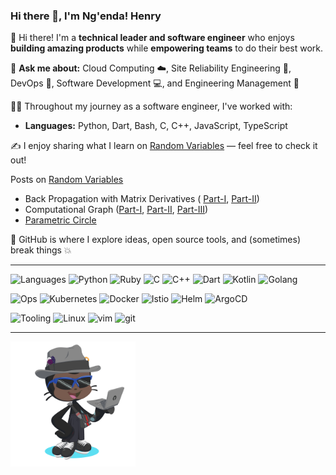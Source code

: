 <!--
Here are some ideas to get you started:

- 🔭 I’m currently working on ...
- 🌱 I’m currently learning ...
- 👯 I’m looking to collaborate on ...
- 🤔 I’m looking for help with ...
- 💬 Ask me about ...
- 📫 How to reach me: ...
- 😄 Pronouns: ...
- ⚡ Fun fact: ...
-->

### Hi there 👋, I'm Ng'enda! Henry

👋 Hi there! I'm a **technical leader and software engineer** who enjoys **building amazing products** while **empowering teams** to do their best work.

💬 **Ask me about:** Cloud Computing ☁️, Site Reliability Engineering 🔧, DevOps 🚀, Software Development 💻, and Engineering Management 🧭

👨‍💻 Throughout my journey as a software engineer, I've worked with:
- **Languages:** Python, Dart, Bash, C, C++, JavaScript, TypeScript

✍️ I enjoy sharing what I learn on [Random Variables](https://ngendah.github.io/) — feel free to check it out!

Posts on [Random Variables](https://ngendah.github.io/)

- Back Propagation with Matrix Derivatives ( [Part-I](https://ngendah.github.io/posts/backprop-with-matrix-derivatives-1/), [Part-II](https://ngendah.github.io/posts/backprop-with-matrix-derivatives-2/))
- Computational Graph ([Part-I](https://ngendah.github.io/posts/computational-graph-1/), [Part-II](https://ngendah.github.io/posts/computational-graph-2/), [Part-III](https://ngendah.github.io/posts/computation-graph-3/))
- [Parametric Circle](https://ngendah.github.io/posts/parametric-circle/)

📍 GitHub is where I explore ideas, open source tools, and (sometimes) break things 💥

----

![Languages](https://img.shields.io/static/v1?label=&message=languages:&color=111&style=flat-square)
![Python](https://img.shields.io/static/v1?logo=python&label=&message=python&color=36465D&logoColor=AAA&style=flat-square&link=)
![Ruby](https://img.shields.io/static/v1?logo=ruby&label=&message=ruby&color=36465D&logoColor=AAA&style=flat-square)
![C](https://img.shields.io/static/v1?logo=C&label=&message=C&color=36465D&logoColor=AAA&style=flat-square&link=)
![C++](https://img.shields.io/static/v1?logo=c%2B%2B&label=&message=c%2B%2B&color=36465D&logoColor=AAA&style=flat-square&link=)
![Dart](https://img.shields.io/static/v1?logo=dart&label=&message=dart&color=36465D&logoColor=AAA&style=flat-square)
![Kotlin](https://img.shields.io/static/v1?logo=kotlin&label=&message=kotlin&color=36465D&logoColor=AAA&style=flat-square&link=)
![Golang](https://img.shields.io/static/v1?logo=go&label=&message=golang&color=36465D&logoColor=AAA&style=flat-square)

![Ops](https://img.shields.io/static/v1?label=&message=ops:&color=111&style=flat-square)
![Kubernetes](https://img.shields.io/static/v1?logo=kubernetes&label=&message=kubernetes&color=36465D&logoColor=AAA&style=flat-square)
![Docker](https://img.shields.io/static/v1?logo=docker&label=&message=docker&color=36465D&logoColor=AAA&style=flat-square)
![Istio](https://img.shields.io/static/v1?logo=istio&label=&message=istio&color=36465D&logoColor=AAA&style=flat-square)
![Helm](https://img.shields.io/static/v1?logo=helm&label=&message=helm&color=36465D&logoColor=AAA&style=flat-square)
![ArgoCD](https://img.shields.io/static/v1?logo=argo%20CD&label=&message=argo%20CD&color=36465D&logoColor=AAA&style=flat-square)

![Tooling](https://img.shields.io/static/v1?label=&message=tools:&color=111&style=flat-square)
![Linux](https://img.shields.io/static/v1?logo=linux&label=&message=linux&color=36465D&logoColor=AAA&style=flat-square)
![vim](https://img.shields.io/static/v1?logo=neovim&label=&message=neovim&color=36465D&logoColor=AAA&style=flat-square)
![git](https://img.shields.io/static/v1?logo=git&label=&message=git&color=36465D&logoColor=AAA&style=flat-square)

----

<img src="./blobs/octocat.png" alt="ngendah" width="200" height="200">

